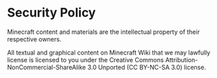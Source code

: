 # Security Policy

Minecraft content and materials are the intellectual property of their respective owners.

All textual and graphical content on Minecraft Wiki that we may lawfully license is licensed to you under the Creative Commons Attribution-NonCommercial-ShareAlike 3.0 Unported (CC BY-NC-SA 3.0) license.
